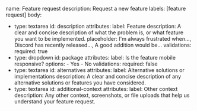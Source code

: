 name: Feature request
description: Request a new feature
labels: [feature request]
body:
  - type: textarea
    id: description
    attributes:
      label: Feature
      description: A clear and concise description of what the problem is, or what feature you want to be implemented.
      placeholder: I'm always frustrated when..., Discord has recently released..., A good addition would be...
    validations:
      required: true
  - type: dropdown
    id: package
    attributes:
      label: Is the feature mobile responsive?
      options:
        - Yes
        - No
    validations:
      required: false
  - type: textarea
    id: alternatives
    attributes:
      label: Alternative solutions or implementations
      description: A clear and concise description of any alternative solutions or features you have considered.
  - type: textarea
    id: additional-context
    attributes:
      label: Other context
      description: Any other context, screenshots, or file uploads that help us understand your feature request.
